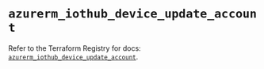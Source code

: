 # `azurerm_iothub_device_update_account`

Refer to the Terraform Registry for docs: [`azurerm_iothub_device_update_account`](https://registry.terraform.io/providers/hashicorp/azurerm/4.38.0/docs/resources/iothub_device_update_account).
